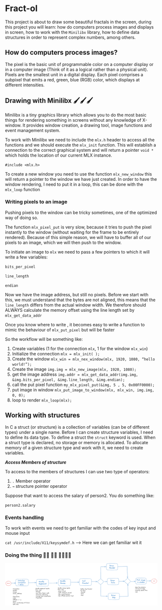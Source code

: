 # Fract-ol

This project is about to draw some beautiful fractals in the screen, during this project you will learn: how do computers process images and displays in screen, how to work with the `Minilibx` library, how to define data structures in order to represent complex numbers, among others. 


## How do computers process images?

The pixel is the basic unit of programmable color on a computer display or in a computer image (Think of it as a logical rather than a physical unit). Pixels are the smallest unit in a digital display. Each pixel comprises a subpixel that emits a red, green, blue (RGB) color, which displays at different intensities.


## Drawing with Minilibx 🖌️🖌️🖌️

Minilibx is a tiny graphics library which allows you to do the most basic things for rendering something in screens without any knowledge of X-window. It provides window creation, a drawing tool, image functions and event management system. 

To work with Minilibx we need to include the `mlx.h` header to access all the functions and we should execute the `mlx_init` function. This will establish a connection to the correct graphical system and will return a pointer `void *` which holds the location of our current MLX instance. 

`#include <mlx.h>`

To create a new window you need to use the function `mlx_new_window` this will return a pointer to the window we have just created. In order to have the window rendering, I need to put it in a loop, this can be done with the `mlx_loop` function


### Writing pixels to an image

Pushing pixels to the window can be tricky sometimes, one of the optimized way of doing so. 

The function `mlx_pixel_put` is very slow, because it tries to push the pixel instantly to the window (without waiting for the frame to be entirely rendered). Because of this simple reason, we will have to buffer all of our pixels to an image, which we will then push to the window. 

To initiate an image to `mlx` we need to pass a few pointers to which it will write a few variables: 

`bits_per_pixel`

`line_length` 

`endian`

Now we have the image address, but still no pixels. Before we start with this, we must understand that the bytes are not aligned, this means that the `line_length` differs from the actual window width. We therefore should ALWAYS calculate the memory offset using the line length set by `mlx_get_data_addr`

Once you know where to write , it becomes easy to write a function to mimic the behaviour of `mlx_put_pixel` but will be faster 


So the workflow will be something like: 

1. Create variables (1 for the connection `mlx`, 1 for the window `mlx_win`)
2. Initialize the connection `mlx = mlx_init( );`
3. Create the window `mlx_win = mlx_nex_window(mlx, 1920, 1080, “hello world!”);`
4. Create the image `img.img = mlx_new_image(mlx, 1920, 1080);`
5. get the image address `img.addr = mlx_get_data_addr(img.img, &img.bits_per_pixel, &img.line_length, &img.endian);`
6. call the put pixel function `my_mlx_pixel_put(&img, 5 , 5, 0x00FF0000);` 
7. put image in window `mlx_put_image_to_window(mlx, mlx_win, img.img, 0, 0);`
8. loop to render `mlx_loop(mlx);`


## Working with structures

In C a struct (or structure) is a collection of variables (can be of different types) under a single name. Before I can create structure variables, I need to define its data type. To define a struct the `struct` keyword is used. When a struct type is declared, no storage or memory is allocated. To allocate memory of a given structure type and work with it, we need to create variables. 

***Access Members of structure*** 

To access to the members of structures I can use two type of operators: 

1. `.` Member operator
2. `→` structure pointer operator

Suppose that want to access the salary of person2. You do something like: 

`person2.salary` 


### Events handling

To work with events we need to get familiar with the codes of key input and mouse input

`cat /usr/include/X11/keysymdef.h` —> Here we can get familiar wit it


### Doing the thing 🤯🤯 👾👾 👨‍🎨👨‍🎨

![alt text](fractol.png)

